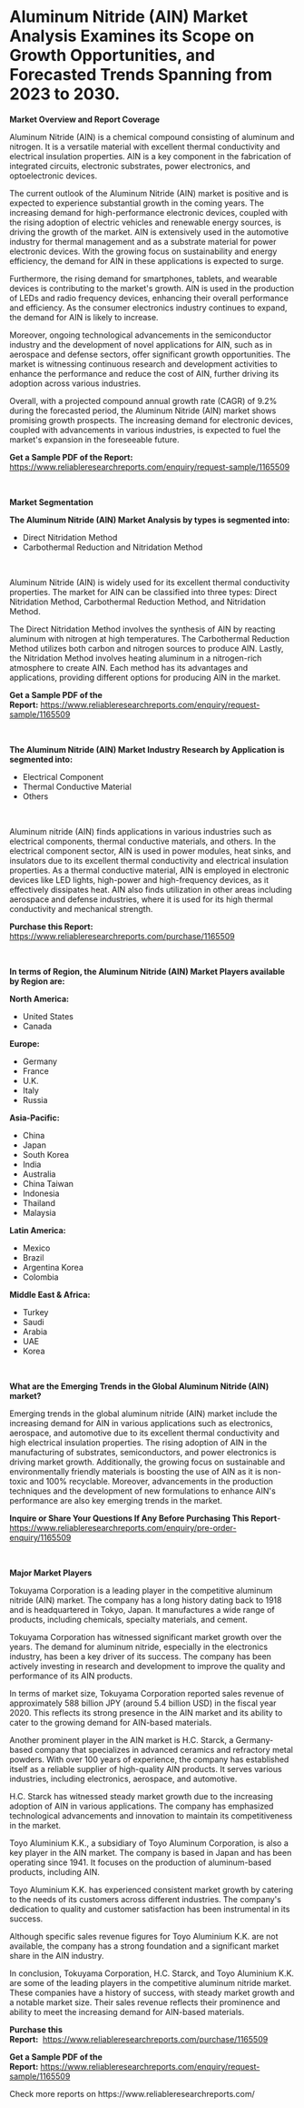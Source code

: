 <p><h1>Aluminum Nitride (AIN) Market Analysis Examines its Scope on Growth Opportunities, and Forecasted Trends Spanning from 2023 to 2030.</h1></p><p><strong>Market Overview and Report Coverage</strong></p>
<p><p>Aluminum Nitride (AIN) is a chemical compound consisting of aluminum and nitrogen. It is a versatile material with excellent thermal conductivity and electrical insulation properties. AIN is a key component in the fabrication of integrated circuits, electronic substrates, power electronics, and optoelectronic devices.</p><p>The current outlook of the Aluminum Nitride (AIN) market is positive and is expected to experience substantial growth in the coming years. The increasing demand for high-performance electronic devices, coupled with the rising adoption of electric vehicles and renewable energy sources, is driving the growth of the market. AIN is extensively used in the automotive industry for thermal management and as a substrate material for power electronic devices. With the growing focus on sustainability and energy efficiency, the demand for AIN in these applications is expected to surge.</p><p>Furthermore, the rising demand for smartphones, tablets, and wearable devices is contributing to the market's growth. AIN is used in the production of LEDs and radio frequency devices, enhancing their overall performance and efficiency. As the consumer electronics industry continues to expand, the demand for AIN is likely to increase.</p><p>Moreover, ongoing technological advancements in the semiconductor industry and the development of novel applications for AIN, such as in aerospace and defense sectors, offer significant growth opportunities. The market is witnessing continuous research and development activities to enhance the performance and reduce the cost of AIN, further driving its adoption across various industries.</p><p>Overall, with a projected compound annual growth rate (CAGR) of 9.2% during the forecasted period, the Aluminum Nitride (AIN) market shows promising growth prospects. The increasing demand for electronic devices, coupled with advancements in various industries, is expected to fuel the market's expansion in the foreseeable future.</p></p>
<p><strong>Get a Sample PDF of the Report:</strong> <a href="https://www.reliableresearchreports.com/enquiry/request-sample/1165509">https://www.reliableresearchreports.com/enquiry/request-sample/1165509</a></p>
<p>&nbsp;</p>
<p><strong>Market Segmentation</strong></p>
<p><strong>The Aluminum Nitride (AIN) Market Analysis by types is segmented into:</strong></p>
<p><ul><li>Direct Nitridation Method</li><li>Carbothermal Reduction and Nitridation Method</li></ul></p>
<p>&nbsp;</p>
<p><p>Aluminum Nitride (AIN) is widely used for its excellent thermal conductivity properties. The market for AIN can be classified into three types: Direct Nitridation Method, Carbothermal Reduction Method, and Nitridation Method. </p><p>The Direct Nitridation Method involves the synthesis of AIN by reacting aluminum with nitrogen at high temperatures. The Carbothermal Reduction Method utilizes both carbon and nitrogen sources to produce AIN. Lastly, the Nitridation Method involves heating aluminum in a nitrogen-rich atmosphere to create AIN. Each method has its advantages and applications, providing different options for producing AIN in the market.</p></p>
<p><strong>Get a Sample PDF of the Report:</strong>&nbsp;<a href="https://www.reliableresearchreports.com/enquiry/request-sample/1165509">https://www.reliableresearchreports.com/enquiry/request-sample/1165509</a></p>
<p>&nbsp;</p>
<p><strong>The Aluminum Nitride (AIN) Market Industry Research by Application is segmented into:</strong></p>
<p><ul><li>Electrical Component</li><li>Thermal Conductive Material</li><li>Others</li></ul></p>
<p>&nbsp;</p>
<p><p>Aluminum nitride (AIN) finds applications in various industries such as electrical components, thermal conductive materials, and others. In the electrical component sector, AIN is used in power modules, heat sinks, and insulators due to its excellent thermal conductivity and electrical insulation properties. As a thermal conductive material, AIN is employed in electronic devices like LED lights, high-power and high-frequency devices, as it effectively dissipates heat. AIN also finds utilization in other areas including aerospace and defense industries, where it is used for its high thermal conductivity and mechanical strength.</p></p>
<p><strong>Purchase this Report:</strong>&nbsp; <a href="https://www.reliableresearchreports.com/purchase/1165509">https://www.reliableresearchreports.com/purchase/1165509</a></p>
<p>&nbsp;</p>
<p><strong>In terms of Region, the Aluminum Nitride (AIN) Market Players available by Region are:</strong></p>
<p>
    <p> <strong> North America: </strong>
        <ul>
            <li>United States</li>
            <li>Canada</li>
        </ul>
        </p> 
    <p> <strong> Europe: </strong>
        <ul>
            <li>Germany</li>
            <li>France</li>
            <li>U.K.</li>
            <li>Italy</li>
            <li>Russia</li>
        </ul>
        </p> 
    <p> <strong> Asia-Pacific: </strong>
        <ul>
            <li>China</li>
            <li>Japan</li>
            <li>South Korea</li>
            <li>India</li>
            <li>Australia</li>
            <li>China Taiwan</li>
            <li>Indonesia</li>
            <li>Thailand</li>
            <li>Malaysia</li>
        </ul>
        </p> 
    <p> <strong> Latin America: </strong>
        <ul>
            <li>Mexico</li>
            <li>Brazil</li>
            <li>Argentina Korea</li>
            <li>Colombia</li>
        </ul>
        </p> 
    <p> <strong> Middle East & Africa: </strong>
        <ul>
            <li>Turkey</li>
            <li>Saudi</li>
            <li>Arabia</li>
            <li>UAE</li>
            <li>Korea</li>
        </ul>
    </p>
    </p>
<p>&nbsp;</p>
<p><strong>What are the Emerging Trends in the Global Aluminum Nitride (AIN) market?</strong></p>
<p><p>Emerging trends in the global aluminum nitride (AIN) market include the increasing demand for AIN in various applications such as electronics, aerospace, and automotive due to its excellent thermal conductivity and high electrical insulation properties. The rising adoption of AIN in the manufacturing of substrates, semiconductors, and power electronics is driving market growth. Additionally, the growing focus on sustainable and environmentally friendly materials is boosting the use of AIN as it is non-toxic and 100% recyclable. Moreover, advancements in the production techniques and the development of new formulations to enhance AIN's performance are also key emerging trends in the market.</p></p>
<p><strong>Inquire or Share Your Questions If Any Before Purchasing This Report</strong>- <a href="https://www.reliableresearchreports.com/enquiry/pre-order-enquiry/1165509">https://www.reliableresearchreports.com/enquiry/pre-order-enquiry/1165509</a></p>
<p>&nbsp;</p>
<p><strong>Major Market Players</strong></p>
<p><p>Tokuyama Corporation is a leading player in the competitive aluminum nitride (AIN) market. The company has a long history dating back to 1918 and is headquartered in Tokyo, Japan. It manufactures a wide range of products, including chemicals, specialty materials, and cement.</p><p>Tokuyama Corporation has witnessed significant market growth over the years. The demand for aluminum nitride, especially in the electronics industry, has been a key driver of its success. The company has been actively investing in research and development to improve the quality and performance of its AIN products.</p><p>In terms of market size, Tokuyama Corporation reported sales revenue of approximately 588 billion JPY (around 5.4 billion USD) in the fiscal year 2020. This reflects its strong presence in the AIN market and its ability to cater to the growing demand for AIN-based materials.</p><p>Another prominent player in the AIN market is H.C. Starck, a Germany-based company that specializes in advanced ceramics and refractory metal powders. With over 100 years of experience, the company has established itself as a reliable supplier of high-quality AIN products. It serves various industries, including electronics, aerospace, and automotive.</p><p>H.C. Starck has witnessed steady market growth due to the increasing adoption of AIN in various applications. The company has emphasized technological advancements and innovation to maintain its competitiveness in the market.</p><p>Toyo Aluminium K.K., a subsidiary of Toyo Aluminum Corporation, is also a key player in the AIN market. The company is based in Japan and has been operating since 1941. It focuses on the production of aluminum-based products, including AIN.</p><p>Toyo Aluminium K.K. has experienced consistent market growth by catering to the needs of its customers across different industries. The company's dedication to quality and customer satisfaction has been instrumental in its success.</p><p>Although specific sales revenue figures for Toyo Aluminium K.K. are not available, the company has a strong foundation and a significant market share in the AIN industry.</p><p>In conclusion, Tokuyama Corporation, H.C. Starck, and Toyo Aluminium K.K. are some of the leading players in the competitive aluminum nitride market. These companies have a history of success, with steady market growth and a notable market size. Their sales revenue reflects their prominence and ability to meet the increasing demand for AIN-based materials.</p></p>
<p><strong>Purchase this Report:</strong>&nbsp;&nbsp;<a href="https://www.reliableresearchreports.com/purchase/1165509">https://www.reliableresearchreports.com/purchase/1165509</a></p>
<p></p>
<p><strong>Get a Sample PDF of the Report:</strong>&nbsp;<a href="https://www.reliableresearchreports.com/enquiry/request-sample/1165509">https://www.reliableresearchreports.com/enquiry/request-sample/1165509</a></p>
<p>Check more reports on https://www.reliableresearchreports.com/</p>